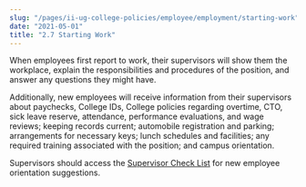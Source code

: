```yaml
---
slug: "/pages/ii-ug-college-policies/employee/employment/starting-work"
date: "2021-05-01"
title: "2.7 Starting Work"
---
```


When employees first report to work, their supervisors will show them the workplace, explain the responsibilities and procedures of the position, and answer any questions they might have.

Additionally, new employees will receive information from their supervisors about paychecks, College IDs, College policies regarding overtime, CTO, sick leave reserve, attendance, performance evaluations, and wage reviews; keeping records current; automobile registration and parking; arrangements for necessary keys; lunch schedules and facilities; any required training associated with the position; and campus orientation.

Supervisors should access the [Supervisor Check List](https://www.middlebury.edu/media/view/292393/original/hiring_supervisor_checklist.pdf) for new employee orientation suggestions.
